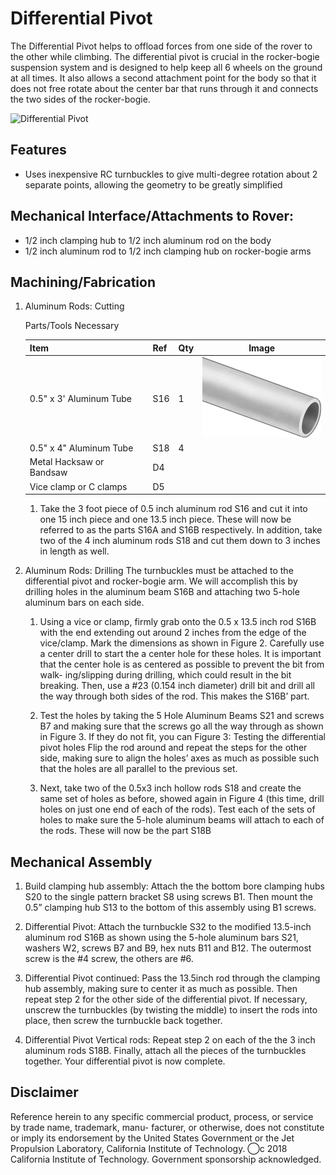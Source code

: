 # Differential Pivot
The Differential Pivot helps to offload forces from one side of the rover to the other while climbing. The differential pivot is crucial in the rocker-bogie suspension system and is designed to help keep all 6 wheels on the ground at all times. It also allows a second attachment point for the body so that it does not free rotate about the center bar that runs through it and connects the two sides of the rocker-bogie.

![Differential Pivot](Latex%20Docs/Pictures/Differential%20Pivot.PNG)

## Features
  * Uses inexpensive RC turnbuckles to give multi-degree rotation about 2 separate points, allowing the geometry to be greatly simplified

## Mechanical Interface/Attachments to Rover:
  * 1/2 inch clamping hub to 1/2 inch aluminum rod on the body
  * 1/2 inch aluminum rod to 1/2 inch clamping hub on rocker-bogie arms

## Machining/Fabrication

1. Aluminum Rods: Cutting

    Parts/Tools Necessary

    | Item | Ref | Qty | Image |
    | :--- | :-- | :-- | :---: |
    | 0.5" x 3' Aluminum Tube | S16 | 1 | ![S16](/images/components/Structural/S16.png) |
    | 0.5" x 4" Aluminum Tube | S18 | 4 | |
    | Metal Hacksaw or Bandsaw | D4 |   | |
    | Vice clamp or C clamps | D5 | | |

    1. Take the 3 foot piece of 0.5 inch aluminum rod S16 and cut it into one 15 inch piece and one 13.5 inch piece. These will now be referred to as the parts S16A and S16B respectively. In addition, take two of the 4 inch aluminum rods S18 and cut them down to 3 inches in length as well.


2. Aluminum Rods: Drilling
    The turnbuckles must be attached to the differential pivot and rocker-bogie arm. We will accomplish this by drilling holes in the aluminum beam S16B and attaching two 5-hole aluminum bars on each side.
    1. Using a vice or clamp, firmly grab onto the 0.5 x 13.5 inch rod S16B with the end extending out around 2 inches from the edge of the vice/clamp. Mark the dimensions as shown in Figure 2. Carefully use a center drill to start the a center hole for these holes. It is important that the center hole is as centered as possible to prevent the bit from walk- ing/slipping during drilling, which could result in the bit breaking. Then, use a #23 (0.154 inch diameter) drill bit and drill all the way through both sides of the rod. This makes the S16B’ part.

    2. Test the holes by taking the 5 Hole Aluminum Beams S21 and screws B7 and making sure that the screws go all the way through as shown in Figure 3. If they do not fit, you can Figure 3: Testing the differential pivot holes Flip the rod around and repeat the steps for the other side, making sure to align the holes’ axes as much as possible such that the holes are all parallel to the previous set.

    3. Next, take two of the 0.5x3 inch hollow rods S18 and create the same set of holes as before, showed again in Figure 4 (this time, drill holes on just one end of each of the rods). Test each of the sets of holes to make sure the 5-hole aluminum beams will attach to each of the rods. These will now be the part S18B



## Mechanical Assembly

1. Build clamping hub assembly: Attach the the bottom bore clamping hubs S20 to the single pattern bracket S8 using screws B1. Then mount the 0.5” clamping hub S13 to the bottom of this assembly using B1 screws.

2. Differential Pivot: Attach the turnbuckle S32 to the modified 13.5-inch aluminum rod S16B as shown using the 5-hole aluminum bars S21, washers W2, screws B7 and B9, hex nuts B11 and B12. The outermost screw is the #4 screw, the others are #6.

3. Differential Pivot continued: Pass the 13.5inch rod through the clamping hub assembly, making sure to center it as much as possible. Then repeat step 2 for the other side of the differential pivot. If necessary, unscrew the turnbuckles (by twisting the middle) to insert the rods into place, then screw the turnbuckle back together.

4. Differential Pivot Vertical rods: Repeat step 2 on each of the the 3 inch aluminum rods S18B. Finally, attach all the pieces of the turnbuckles together. Your differential pivot is now complete.

## Disclaimer

Reference herein to any specific commercial product, process, or service by trade name, trademark, manu- facturer, or otherwise, does not constitute or imply its endorsement by the United States Government or the Jet Propulsion Laboratory, California Institute of Technology. ⃝c 2018 California Institute of Technology. Government sponsorship acknowledged.
